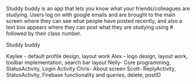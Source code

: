 Studdy buddy is an app that lets you know what your friends/colleagues are studying.  Users log on with google emails 
  and are brought to the main screen where they can see what people have posted recently, and also a text box appears 
  where they can post what they are studying using # followed by their class number.  
  
Studdy buddy 
  
  
  
  
  
  Kaylee - default profile design, layout work
  Alex - logo design, layout work, toolbar implementation, search bar layout
  Nelly- Core programming, StatusActivity, Login Activity
  Chris- About screen
  Scott- ReplyActivity, StatusActivity, Firebase functionality and queries, delete, postID
